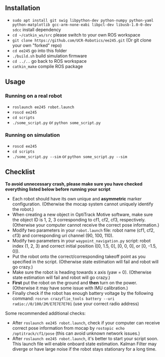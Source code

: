 

## Installation
- `sudo apt install git swig libpython-dev python-numpy python-yaml python-matplotlib gcc-arm-none-eabi libpcl-dev libusb-1.0-0-dev sdcc` install dependency
- `cd ~/catkin_ws/src` please switch to your own ROS workspace
- `git clone https://github.com/UCR-Robotics/ee245.git` (Or git clone your own "forked" repo)
- `cd ee245`  go into this folder
- `./build.sh`   build simulation firmware
- `cd ../..`  go back to ROS workspace
- `catkin_make`  compile ROS package

## Usage
### Running on a real robot
- `roslaunch ee245 robot.launch`
- `roscd ee245`
- `cd scripts`
- `./some_script.py` or `python some_script.py`

### Running on simulation
- `roscd ee245`
- `cd scripts`
- `./some_script.py --sim` or `python some_script.py --sim`

## Checklist
**To avoid unnecessary crash, please make sure you have checked everything listed below before running your script**
- Each robot should have its own unique and **asymmetric** marker configuration.
(Otherwise the mocap system cannot uniquely identify the robot.)
- When creating a new object in OptiTrack Motive software, make sure the object ID
is 1, 2, 3 corresponding to cf1, cf2, cf3, respectively.
(Otherwise your computer cannot receive the correct pose information.)
- Modify two parameters in your `robot.launch` file:
robot name (cf1, cf2, cf3) and corresponding uri channel (90, 100, 110).
- Modify two parameters in your `waypoint_navigation.py` script:
robot index (1, 2, 3) and correct initial position ([0, 1.5, 0], [0, 0, 0], or [0, -1.5, 0]).
- Put the robot onto the correct/corresponding takeoff point as you specified in the script.
(Otherwise state estimation will fail and robot will go crazy.)
- Make sure the robot is heading towards x axis (yaw = 0).
(Otherwise state estimation will fail and robot will go crazy.)
- **First** put the robot on the ground and **then** turn on the power.
(Otherwise it may have some issue with IMU calibration.)
- Finally check if the robot has enough battery voltage by the following command:
`rosrun crazyflie_tools battery --uri radio://0/100/2M/E7E7E7E701`
(use your correct radio address)

Some recommended additional checks:
- After `roslaunch ee245 robot.launch`, check if your computer can receive correct
pose information from mocap by `rostopic echo /optitrack/cf1/pose`
(this can avoid unknown network issues.)
- After `roslaunch ee245 robot.launch`, it's better to start your script soon.
This launch file will enable onboard state estimation.
Kalman Filter may diverge or have large noise if the robot stays stationary for a long time.
